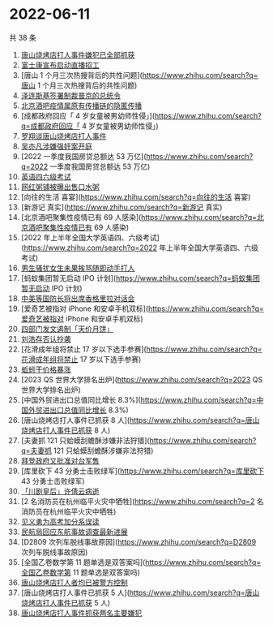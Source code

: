 # 2022-06-11

共 38 条

<!-- BEGIN -->
<!-- 最后更新时间 Sat Jun 11 2022 23:09:45 GMT+0800 (China Standard Time) -->

1. [唐山烧烤店打人事件嫌犯已全部抓获](https://www.zhihu.com/search?q=唐山烧烤店打人事件嫌犯已全部抓获)
1. [富士康宣布启动直播招工](https://www.zhihu.com/search?q=富士康宣布启动直播招工)
1. [唐山 1 个月三次热搜背后的共性问题](https://www.zhihu.com/search?q=唐山 1
   个月三次热搜背后的共性问题)
1. [泽连斯基签署制裁普京的总统令](https://www.zhihu.com/search?q=泽连斯基签署制裁普京的总统令)
1. [北京酒吧疫情属原有传播链的隐匿传播](https://www.zhihu.com/search?q=北京酒吧疫情属原有传播链的隐匿传播)
1. [成都政府回应「 4
   岁女童被男幼师性侵」](https://www.zhihu.com/search?q=成都政府回应「 4
   岁女童被男幼师性侵」)
1. [罗翔谈唐山烧烤店打人事件](https://www.zhihu.com/search?q=罗翔谈唐山烧烤店打人事件)
1. [吴亦凡涉嫌强奸案开庭](https://www.zhihu.com/search?q=吴亦凡涉嫌强奸案开庭)
1. [2022 一季度我国房贷总额达 53 万亿](https://www.zhihu.com/search?q=2022
   一季度我国房贷总额达 53 万亿)
1. [英语四六级考试](https://www.zhihu.com/search?q=英语四六级考试)
1. [网红粥铺被曝出售口水粥](https://www.zhihu.com/search?q=网红粥铺被曝出售口水粥)
1. [向往的生活 喜宴](https://www.zhihu.com/search?q=向往的生活 喜宴)
1. [新游记 真实](https://www.zhihu.com/search?q=新游记 真实)
1. [北京酒吧聚集性疫情已有 69
   人感染](https://www.zhihu.com/search?q=北京酒吧聚集性疫情已有 69 人感染)
1. [2022 年上半年全国大学英语四、六级考试](https://www.zhihu.com/search?q=2022
   年上半年全国大学英语四、六级考试)
1. [男生骚扰女生未果挨骂随即动手打人](https://www.zhihu.com/search?q=男生骚扰女生未果挨骂随即动手打人)
1. [蚂蚁集团暂无启动 IPO 计划](https://www.zhihu.com/search?q=蚂蚁集团暂无启动
   IPO 计划)
1. [中美等国防长将出席香格里拉对话会](https://www.zhihu.com/search?q=中美等国防长将出席香格里拉对话会)
1. [爱奇艺被指对 iPhone
   和安卓手机双标](https://www.zhihu.com/search?q=爱奇艺被指对 iPhone
   和安卓手机双标)
1. [四部门发文遏制「天价月饼」](https://www.zhihu.com/search?q=四部门发文遏制「天价月饼」)
1. [刘浩存否认抄袭](https://www.zhihu.com/search?q=刘浩存否认抄袭)
1. [花滑成年组将禁止 17
   岁以下选手参赛](https://www.zhihu.com/search?q=花滑成年组将禁止 17
   岁以下选手参赛)
1. [蚯蚓干价格暴涨](https://www.zhihu.com/search?q=蚯蚓干价格暴涨)
1. [2023 QS 世界大学排名出炉](https://www.zhihu.com/search?q=2023 QS
   世界大学排名出炉)
1. [中国外贸进出口总值同比增长
   8.3%](https://www.zhihu.com/search?q=中国外贸进出口总值同比增长 8.3%)
1. [唐山烧烤店打人事件已抓获 8
   人](https://www.zhihu.com/search?q=唐山烧烤店打人事件已抓获 8 人)
1. [夫妻抓 121 只蛤蟆刮蟾酥涉嫌非法狩猎](https://www.zhihu.com/search?q=夫妻抓
   121 只蛤蟆刮蟾酥涉嫌非法狩猎)
1. [拜登政府又批准对台军售](https://www.zhihu.com/search?q=拜登政府又批准对台军售)
1. [库里砍下 43 分勇士击败绿军](https://www.zhihu.com/search?q=库里砍下 43
   分勇士击败绿军)
1. [「川剧皇后」许倩云病逝](https://www.zhihu.com/search?q=「川剧皇后」许倩云病逝)
1. [2 名消防员在杭州临平火灾中牺牲](https://www.zhihu.com/search?q=2
   名消防员在杭州临平火灾中牺牲)
1. [见义勇为高考加分系误读](https://www.zhihu.com/search?q=见义勇为高考加分系误读)
1. [民航局回应东航事故调查最新进展](https://www.zhihu.com/search?q=民航局回应东航事故调查最新进展)
1. [D2809 次列车脱线事故原因](https://www.zhihu.com/search?q=D2809
   次列车脱线事故原因)
1. [全国乙卷数学第 11
   题单选是双答案吗](https://www.zhihu.com/search?q=全国乙卷数学第 11
   题单选是双答案吗)
1. [唐山烧烤店打人者均已被警方控制](https://www.zhihu.com/search?q=唐山烧烤店打人者均已被警方控制)
1. [唐山烧烤店打人事件已抓获 5
   人](https://www.zhihu.com/search?q=唐山烧烤店打人事件已抓获 5 人)
1. [唐山烧烤店打人事件抓获两名主要嫌犯](https://www.zhihu.com/search?q=唐山烧烤店打人事件抓获两名主要嫌犯)

<!-- END -->
